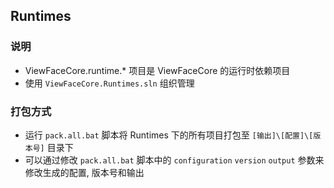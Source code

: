 ## Runtimes

### 说明
- ViewFaceCore.runtime.* 项目是 ViewFaceCore 的运行时依赖项目
- 使用 `ViewFaceCore.Runtimes.sln` 组织管理

### 打包方式
- 运行 `pack.all.bat` 脚本将 Runtimes 下的所有项目打包至 `[输出]\[配置]\[版本号]` 目录下
- 可以通过修改 `pack.all.bat` 脚本中的 `configuration` `version` `output` 参数来修改生成的配置, 版本号和输出